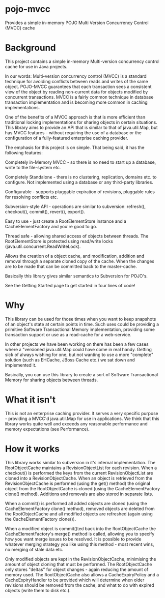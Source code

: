 pojo-mvcc
=========

Provides a simple in-memory POJO Multi Version Concurrency Control (MVCC) cache


Background
=========
This project contains a simple in-memory Multi-version concurrency control cache for use in Java projects.

In our words: Multi-version concurrency control (MVCC) is a standard technique for avoiding conflicts between reads and writes of the same object. POJO-MVCC guarantees that each transaction sees a consistent view of the object by reading non-current data for objects modified by concurrent transactions. MVCC is a fairly common technique in database transaction implementation and is becoming more common in caching implementations.

One of the benefits of a MVCC approach is that is more efficient than traditional locking implementations for sharing objects in certain situations. This library aims to provide an API that is similar to that of java.util.Map, but has MVCC features - without requiring the use of a database or the configuration of a fully-featured enterprise caching provider.

The emphasis for this project is on simple. That being said, it has the following features:

Completely in-Memory MVCC - so there is no need to start up a database, write to the file-system etc.

Completely Standalone - there is no clustering, replication, domains etc. to configure. Not implemented using a database or any third-party libraries.

Configurable - supports pluggable expiration of revisions, pluggable rules for resolving conflicts etc.

Subversion-style API - operations are similar to subversion: refresh(), checkout(), commit(), revert(), export().

Easy to use - just create a RootElementStore instance and a CacheElementFactory and you're good to go.

Thread safe - allowing shared access of objects between threads. The RootElementStore is protected using read/write locks (java.util.concurrent.ReadWriteLock).

Allows the creation of a object cache, and modification, addition and removal through a separate cloned copy of the cache. When the changes are to be made that can be committed back to the master-cache.


Basically this library gives similar semantics to Subversion for POJO's.

See the Getting Started page to get started in four lines of code!

Why
=========

This library can be used for those times when you want to keep snapshots of an object's state at certain points in time. Such uses could be providing a primitive Software Transactional Memory implementation, providing some transaction support or use as a read-cache for a web-service.

In other projects we have been working on there has been a few cases where a "versioned java.util.Map could have come in real handy. Getting sick of always wishing for one, but not wanting to use a more "complete" solution (such as EHCache, JBoss Cache etc.) we sat down and implemented it.

Basically, you can use this library to create a sort of Software Transactional Memory for sharing objects between threads.

What it isn't
=========
This is not an enterprise caching provider. It serves a very specific purpose - providing a MVCC'd java.util.Map for use in applications. We think that this library works quite well and exceeds any reasonable performance and memory expectations (see Performance).

How it works
=========
This library works similar to subversion in it's internal implementation. The RootObjectCache maintains a RevisionObjectList for each revision. When a checkout() is performed the keys from the current RevisionObjectList are cloned into a RevisionObjectCache. When an object is retrieved from the RevisionObjectCache is performed (using the get() method) the original object from the RootObjectCache is cloned (using the CacheElementFactory clone() method). Additions and removals are also stored in separate lists.

When a commit() is performed all added objects are cloned (using the CacheElementFactory clone() method), removed objects are deleted from the RootObjectCache and all modified objects are refreshed (again using the CacheElementFactory clone()).

When a modified object is commit()ted back into the RootObjectCache the CacheElementFactory's merge() method is called, allowing you to specify how you want merge issues to be resolved. It is possible to provide whatever merging strategy you like using this method - most recent wins, no merging of stale data etc.

Only modified objects are kept in the RevisionObjectCache, minimising the amount of object cloning that must be performed. The RootObjectCache only stores "deltas" for object changes - again reducing the amount of memory used. The RootObjectCache also allows a CacheExpiryPolicy and a CacheExpiryHandler to be provided which will determine when older revisions should be removed from the cache, and what to do with expired objects (write them to disk etc.).
